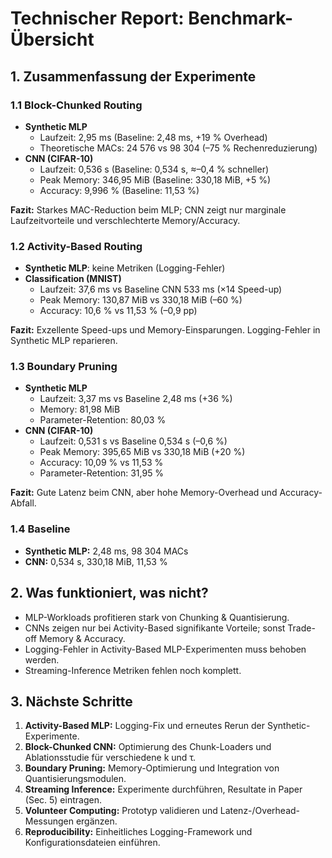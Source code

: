 # Technischer Report: Benchmark-Übersicht

## 1. Zusammenfassung der Experimente

### 1.1 Block-Chunked Routing
- **Synthetic MLP**
  - Laufzeit: 2,95 ms (Baseline: 2,48 ms, +19 % Overhead)
  - Theoretische MACs: 24 576 vs 98 304 (–75 % Rechenreduzierung)
- **CNN (CIFAR-10)**
  - Laufzeit: 0,536 s (Baseline: 0,534 s, ≈–0,4 % schneller)
  - Peak Memory: 346,95 MiB (Baseline: 330,18 MiB, +5 %)
  - Accuracy: 9,996 % (Baseline: 11,53 %)

**Fazit:** Starkes MAC-Reduction beim MLP; CNN zeigt nur marginale Laufzeitvorteile und verschlechterte Memory/Accuracy.

### 1.2 Activity-Based Routing
- **Synthetic MLP**: keine Metriken (Logging-Fehler)
- **Classification (MNIST)**
  - Laufzeit: 37,6 ms vs Baseline CNN 533 ms (×14 Speed-up)
  - Peak Memory: 130,87 MiB vs 330,18 MiB (–60 %)
  - Accuracy: 10,6 % vs 11,53 % (–0,9 pp)

**Fazit:** Exzellente Speed-ups und Memory-Einsparungen. Logging-Fehler in Synthetic MLP reparieren.

### 1.3 Boundary Pruning
- **Synthetic MLP**
  - Laufzeit: 3,37 ms vs Baseline 2,48 ms (+36 %)
  - Memory: 81,98 MiB
  - Parameter-Retention: 80,03 %
- **CNN (CIFAR-10)**
  - Laufzeit: 0,531 s vs Baseline 0,534 s (–0,6 %)
  - Peak Memory: 395,65 MiB vs 330,18 MiB (+20 %)
  - Accuracy: 10,09 % vs 11,53 %
  - Parameter-Retention: 31,95 %

**Fazit:** Gute Latenz beim CNN, aber hohe Memory-Overhead und Accuracy-Abfall.

### 1.4 Baseline
- **Synthetic MLP:** 2,48 ms, 98 304 MACs
- **CNN:** 0,534 s, 330,18 MiB, 11,53 %

## 2. Was funktioniert, was nicht?
- MLP-Workloads profitieren stark von Chunking & Quantisierung.
- CNNs zeigen nur bei Activity-Based signifikante Vorteile; sonst Trade-off Memory & Accuracy.
- Logging-Fehler in Activity-Based MLP-Experimenten muss behoben werden.
- Streaming-Inference Metriken fehlen noch komplett.

## 3. Nächste Schritte
1. **Activity-Based MLP:** Logging-Fix und erneutes Rerun der Synthetic-Experimente.
2. **Block-Chunked CNN:** Optimierung des Chunk-Loaders und Ablationsstudie für verschiedene k und τ.
3. **Boundary Pruning:** Memory-Optimierung und Integration von Quantisierungsmodulen.
4. **Streaming Inference:** Experimente durchführen, Resultate in Paper (Sec. 5) eintragen.
5. **Volunteer Computing:** Prototyp validieren und Latenz-/Overhead-Messungen ergänzen.
6. **Reproducibility:** Einheitliches Logging-Framework und Konfigurationsdateien einführen.

